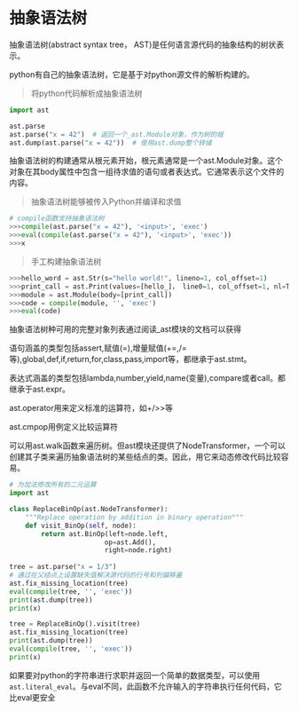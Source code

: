 # 抽象语法树

抽象语法树(abstract syntax tree， AST)是任何语言源代码的抽象结构的树状表示。

python有自己的抽象语法树，它是基于对python源文件的解析构建的。

> 将python代码解析成抽象语法树

```python
import ast

ast.parse
ast.parse("x = 42")	 # 返回一个_ast.Module对象，作为树的根 
ast.dump(ast.parse("x = 42"))  # 使用ast.dump整个转储
```

抽象语法树的构建通常从根元素开始，根元素通常是一个ast.Module对象。这个对象在其body属性中包含一组待求值的语句或者表达式。它通常表示这个文件的内容。

> 抽象语法树能够被传入Python并编译和求值

```python
# compile函数支持抽象语法树
>>>compile(ast.parse("x = 42"), '<input>', 'exec')
>>>eval(compile(ast.parse("x = 42"), '<input>', 'exec'))
>>>x
```

> 手工构建抽象语法树

```python
>>>hello_word = ast.Str(s="hello world!", lineno=1, col_offset=1)
>>>print_call = ast.Print(values=[hello_]， line0=1, col_offset=1, nl=True)
>>>module = ast.Module(body=[print_call])
>>>code = compile(module, '', 'exec')
>>>eval(code)
```

抽象语法树种可用的完整对象列表通过阅读_ast模块的文档可以获得

语句涵盖的类型包括assert,赋值(=),增量赋值(+=,/=等),global,def,if,return,for,class,pass,import等，都继承于ast.stmt。

表达式涵盖的类型包括lambda,number,yield,name(变量),compare或者call。都继承于ast.expr。

ast.operator用来定义标准的运算符，如+/>>等

ast.cmpop用例定义比较运算符

可以用ast.walk函数来遍历树。但ast模块还提供了NodeTransformer，一个可以创建其子类来遍历抽象语法树的某些结点的类。因此，用它来动态修改代码比较容易。

```python
# 为加法修改所有的二元运算
import ast

class ReplaceBinOp(ast.NodeTransformer):
    """Replace operation by addition in binary operation"""
    def visit_BinOp(self, node):
        return ast.BinOp(left=node.left,
                        op=ast.Add(),
                        right=node.right)
    
tree = ast.parse("x = 1/3")
# 通过在父结点上设置缺失值解决源代码的行号和列偏移量
ast.fix_missing_location(tree)
eval(compile(tree, '', 'exec'))
print(ast.dump(tree))
print(x)

tree = ReplaceBinOp().visit(tree)
ast.fix_missing_location(tree)
print(ast.dump(tree))
eval(compile(tree, '', 'exec'))
print(x)
```

如果要对python的字符串进行求职并返回一个简单的数据类型，可以使用`ast.literal_eval`。与eval不同，此函数不允许输入的字符串执行任何代码，它比eval更安全
